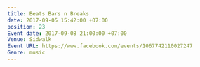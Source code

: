 ```yaml
---
title: Beats Bars n Breaks
date: 2017-09-05 15:42:00 +07:00
position: 23
Event date: 2017-09-08 21:00:00 +07:00
Venue: Sidwalk
Event URL: https://www.facebook.com/events/1067742110027247
Genre: music
---
```


